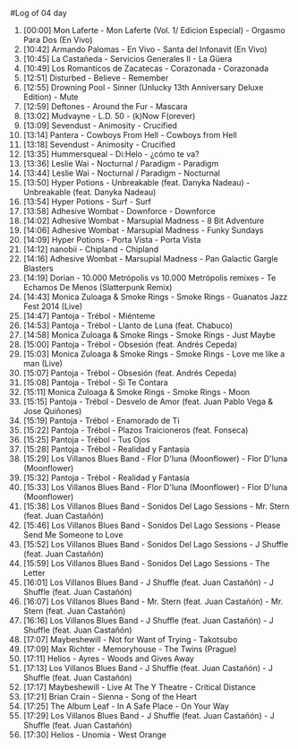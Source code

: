 #Log of 04 day

1. [00:00] Mon Laferte - Mon Laferte (Vol. 1/ Edicion Especial) - Orgasmo Para Dos (En Vivo)
1. [10:42] Armando Palomas - En Vivo - Santa del Infonavit (En Vivo)
1. [10:45] La Castañeda - Servicios Generales II - La Güera
1. [10:49] Los Romanticos de Zacatecas - Corazonada - Corazonada
1. [12:51] Disturbed - Believe - Remember
1. [12:55] Drowning Pool - Sinner (Unlucky 13th Anniversary Deluxe Edition) - Mute
1. [12:59] Deftones - Around the Fur - Mascara
1. [13:02] Mudvayne - L.D. 50 - (k)Now F(orever)
1. [13:09] Sevendust - Animosity - Crucified
1. [13:14] Pantera - Cowboys From Hell - Cowboys from Hell
1. [13:18] Sevendust - Animosity - Crucified
1. [13:35] Hummersqueal - Di:Helo - ¿cómo te va?
1. [13:36] Leslie Wai - Nocturnal / Paradigm - Paradigm
1. [13:44] Leslie Wai - Nocturnal / Paradigm - Nocturnal
1. [13:50] Hyper Potions - Unbreakable (feat. Danyka Nadeau) - Unbreakable (feat. Danyka Nadeau)
1. [13:54] Hyper Potions - Surf - Surf
1. [13:58] Adhesive Wombat - Downforce - Downforce
1. [14:02] Adhesive Wombat - Marsupial Madness - 8 Bit Adventure
1. [14:06] Adhesive Wombat - Marsupial Madness - Funky Sundays
1. [14:09] Hyper Potions - Porta Vista - Porta Vista
1. [14:12] nanobii - Chipland - Chipland
1. [14:16] Adhesive Wombat - Marsupial Madness - Pan Galactic Gargle Blasters
1. [14:19] Dorian - 10.000 Metrópolis vs 10.000 Metrópolis remixes - Te Echamos De Menos (Slatterpunk Remix)
1. [14:43] Monica Zuloaga & Smoke Rings - Smoke Rings - Guanatos Jazz Fest 2014 (Live)
1. [14:47] Pantoja - Trébol - Miénteme
1. [14:53] Pantoja - Trébol - Llanto de Luna (feat. Chabuco)
1. [14:58] Monica Zuloaga & Smoke Rings - Smoke Rings - Just Maybe
1. [15:00] Pantoja - Trébol - Obsesión (feat. Andrés Cepeda)
1. [15:03] Monica Zuloaga & Smoke Rings - Smoke Rings - Love me like a man (Live)
1. [15:07] Pantoja - Trébol - Obsesión (feat. Andrés Cepeda)
1. [15:08] Pantoja - Trébol - Si Te Contara
1. [15:11] Monica Zuloaga & Smoke Rings - Smoke Rings - Moon
1. [15:15] Pantoja - Trébol - Desvelo de Amor (feat. Juan Pablo Vega & Jose Quiñones)
1. [15:19] Pantoja - Trébol - Enamorado de Ti
1. [15:22] Pantoja - Trébol - Plazos Traicioneros (feat. Fonseca)
1. [15:25] Pantoja - Trébol - Tus Ojos
1. [15:28] Pantoja - Trébol - Realidad y Fantasía
1. [15:29] Los Villanos Blues Band - Flor D'luna (Moonflower) - Flor D'luna (Moonflower)
1. [15:32] Pantoja - Trébol - Realidad y Fantasía
1. [15:33] Los Villanos Blues Band - Flor D'luna (Moonflower) - Flor D'luna (Moonflower)
1. [15:38] Los Villanos Blues Band - Sonidos Del Lago Sessions - Mr. Stern (feat. Juan Castañón)
1. [15:46] Los Villanos Blues Band - Sonidos Del Lago Sessions - Please Send Me Someone to Love
1. [15:52] Los Villanos Blues Band - Sonidos Del Lago Sessions - J Shuffle (feat. Juan Castañón)
1. [15:59] Los Villanos Blues Band - Sonidos Del Lago Sessions - The Letter
1. [16:01] Los Villanos Blues Band - J Shuffle (feat. Juan Castañón) - J Shuffle (feat. Juan Castañón)
1. [16:07] Los Villanos Blues Band - Mr. Stern (feat. Juan Castañón) - Mr. Stern (feat. Juan Castañón)
1. [16:16] Los Villanos Blues Band - J Shuffle (feat. Juan Castañón) - J Shuffle (feat. Juan Castañón)
1. [17:07] Maybeshewill - Not for Want of Trying - Takotsubo
1. [17:09] Max Richter - Memoryhouse - The Twins (Prague)
1. [17:11] Helios - Ayres - Woods and Gives Away
1. [17:13] Los Villanos Blues Band - J Shuffle (feat. Juan Castañón) - J Shuffle (feat. Juan Castañón)
1. [17:17] Maybeshewill - Live At The Y Theatre - Critical Distance
1. [17:21] Brian Crain - Sienna - Song of the Heart
1. [17:25] The Album Leaf - In A Safe Place - On Your Way
1. [17:29] Los Villanos Blues Band - J Shuffle (feat. Juan Castañón) - J Shuffle (feat. Juan Castañón)
1. [17:30] Helios - Unomia - West Orange
